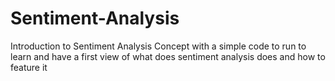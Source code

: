 # Sentiment-Analysis
Introduction to Sentiment Analysis Concept with a simple code to run to learn and have a first view of what does sentiment analysis does and how to feature it
